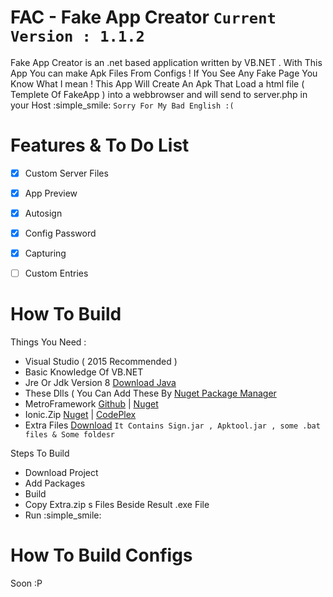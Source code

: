 # FAC - Fake App Creator `Current Version : 1.1.2`
Fake App Creator is an .net based application written by VB.NET . With This App You can make Apk Files From Configs ! If You See Any Fake Page You Know What I mean ! This App Will Create An Apk That Load a html file ( Templete Of FakeApp ) into a webbrowser and will send to server.php in your Host :simple_smile:
`Sorry For My Bad English :(`

# Features & To Do List
- [x] Custom Server Files
- [x] App Preview
- [x] Autosign
- [x] Config Password
- [x] Capturing
- [ ] Custom Entries


# How To Build
Things You Need :
- Visual Studio ( 2015 Recommended )
- Basic Knowledge Of VB.NET
- Jre Or Jdk Version 8 [Download Java](https://java.com/download)
- These Dlls ( You Can Add These By [Nuget Package Manager](https://www.nuget.org/)
- MetroFramework [Github](http://thielj.github.io/MetroFramework) | [Nuget](https://www.nuget.org/packages/MetroFramework/)
- Ionic.Zip [Nuget](https://www.nuget.org/packages/DotNetZip/) | [CodePlex](https://dotnetzip.codeplex.com/)
- Extra Files [Download](https://github.com/sahand100/FAC/raw/master/Extras.zip) `It Contains Sign.jar , Apktool.jar , some .bat files & Some foldesr`

Steps To Build
- Download Project
- Add Packages
- Build 
- Copy Extra.zip s Files Beside Result .exe File
- Run :simple_smile:

# How To Build Configs 

Soon :P
